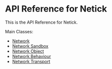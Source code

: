 # API Reference for Netick

This is the API Reference for Netick.

Main Classes:

- [Network](Netick.Unity.Network.html)
- [Network Sandbox](Netick.Unity.NetworkSandbox.html)
- [Network Object](Netick.Unity.NetworkObject.html)
- [Network Behaviour](Netick.Unity.NetworkBehaviour.html)
- [Network Transport](Netick.Unity.NetworkTransport.html)
